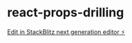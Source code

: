 # react-props-drilling

[Edit in StackBlitz next generation editor ⚡️](https://stackblitz.com/~/github.com/kiran4037/react-props-drilling)